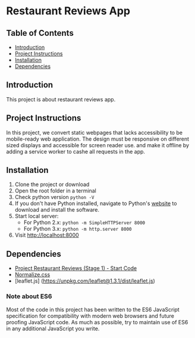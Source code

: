 # Restaurant Reviews App

## Table of Contents

* [Introduction](#introduction)
* [Project Instructions](#project-instructions)
* [Installation](#run-the-application)
* [Dependencies](#dependencies)

## Introduction

This project is about restaurant reviews app.

## Project Instructions

In this project, we convert static webpages that lacks accessibility to be mobile-ready web application. The design  must be responsive on different sized displays and accessible for screen reader use. and make it offline by adding a service worker to cashe all requests in the app.

## Installation

1. Clone the project or download
2. Open the root folder in a terminal
3. Check python version `python -V`
4. If you don't have Python installed, navigate to Python's [website](https://www.python.org/) to download and install the software.
5. Start local server:
	- For Python 2.x: `python -m SimpleHTTPServer 8000`
	- For Python 3.x: `python -m http.server 8000`
6. Visit [http://localhost:8000](http://localhost:8000)

## Dependencies

* [Project Restaurant Reviews (Stage 1) - Start Code](https://github.com/udacity/mws-restaurant-stage-1)
* [Normalize.css](https://code.google.com/archive/p/normalize-css/)
* [leaflet.js]
(https://unpkg.com/leaflet@1.3.1/dist/leaflet.js)

### Note about ES6

Most of the code in this project has been written to the ES6 JavaScript specification for compatibility with modern web browsers and future proofing JavaScript code. As much as possible, try to maintain use of ES6 in any additional JavaScript you write. 